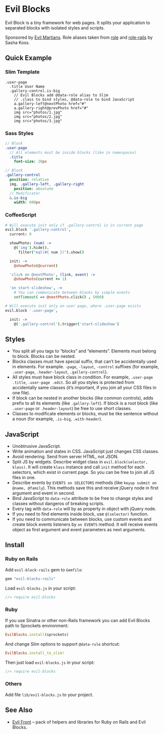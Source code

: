 # Evil Blocks

Evil Block is a tiny framework for web pages. It splits your application
to separated blocks with isolated styles and scripts.

Sponsored by [Evil Martians](http://evilmartians.com/).
Role aliases taken from [role](https://github.com/kossnocorp/role)
and [role-rails](https://github.com/kossnocorp/role-rails) by Sasha Koss.

## Quick Example

### Slim Template

```haml
.user-page
  .title User Name
  .gallery-control.is-big
    // Evil Blocks add @data-role alias to Slim
    // .class to bind styles, @data-role to bind JavaScript
    a.gallery-left@nextPhoto href="#"
    a.gallery-right@prevPhoto href="#"
    img src="photos/1.jpg"
    img src="photos/2.jpg"
    img src="photos/3.jpg"
```

### Sass Styles

```sass
// Block
.user-page
  // All elements must be inside blocks (like in namespaces)
  .title
    font-size: 20px

// Block
.gallery-control
  position: relative
  img, .gallery-left, .gallery-right
    position: absolute
  // Modificator
  &.is-big
    width: 600px
```

### CoffeeScript

```coffee
# Will execute init only if .gallery-control is in current page
evil.block '.gallery-control',
  current: 0

  showPhoto: (num) ->
    @('img').hide().
      filter("eql(#{ num })").show()

  init: ->
    @showPhoto(@current)

  'click on @nextPhoto', (link, event) ->
    @showPhoto(current += 1)

  'on start-slideshow', ->
    # You can communicate between blocks by simple events
    setTimeout( => @nextPhoto.click() , 5000)

# Will execute init only on user page, where .user-page exists
evil.block '.user-page',

  init: ->
    @('.gallery-control').trigger('start-slideshow')
```

## Styles

* You split all you tags to “blocks” and “elements”. Elements must belong
  to block. Blocks can be nested.
* Blocks classes must have special suffix, that can’t be accidentally used
  in elements. For example. `-page`, `-layout`, `-control` suffixes
  (for example, `.user-page`, `.header-layout`, `.gallery-control`).
* All styles must have block class in condition. For example,
  `.user-page .title`, `.user-page .edit`. So all you styles is protected
  from accidentally same classes (it’s important, if you join all your CSS files
  in one file).
* If block can be nested in another blocks (like common controls), adds prefix
  to all its elements (like `.gallery-left`). If block is a root block
  (like `.user-page` or `.header-layout`) be free to use short classes.
* Classes to modificate elements or blocks, must be like sentence without a noun
  (for example, `.is-big`, `.with-header`).

## JavaScript

* Unobtrusive JavaScript.
* Write animation and states in CSS. JavaScript just changes CSS classes.
* Avoid rendering. Send from server HTML, not JSON.
* Split JS by widgets. Describe widget class in `evil.block(selector, klass)`.
  It will create `klass` instance and call `init` method for each selectors,
  which exist in current page. So you can be free to join all JS files in one.
* Describe events by `EVENTS on SELECTORS` methods
  (like `keyup submit on @name, @family`). This methods save this and
  receive jQuery node in first argument and event in second.
* Bind JavaScript to `data-role` attribute to be free to change styles
  and classes without dangeros of breaking scripts.
* Every tag with `data-role` will by as property in object with jQuery node.
* If you need to find elements inside block, use `@(selector)` function.
* If you need to communicate between blocks, use custom events and create
  block events listeners by `on EVENTS` method. It will receive events object
  as first argument and event parameters as next arguments.

## Install

### Ruby on Rails

Add `evil-block-rails` gem to `Gemfile`:
```ruby
gem "evil-blocks-rails"
```

Load `evil-blocks.js` in your script:
```js
//= require evil-blocks
```

### Ruby

If you use Sinatra or other non-Rails framework you can add Evil Blocks path
to Sprockets environment:
```ruby
EvilBlocks.install(sprockets)
```

And change Slim options to support `@data-rule` shortcut:
```ruby
EvilBlocks.install_to_slim!
```

Then just load `evil-blocks.js` in your script:
```js
//= require evil-blocks
```

### Others

Add file `lib/evil-blocks.js` to your project.

## See Also

* [Evil Front](https://github.com/ai/evil-front) – pack of helpers and libraries
  for Ruby on Rails and Evil Blocks.
